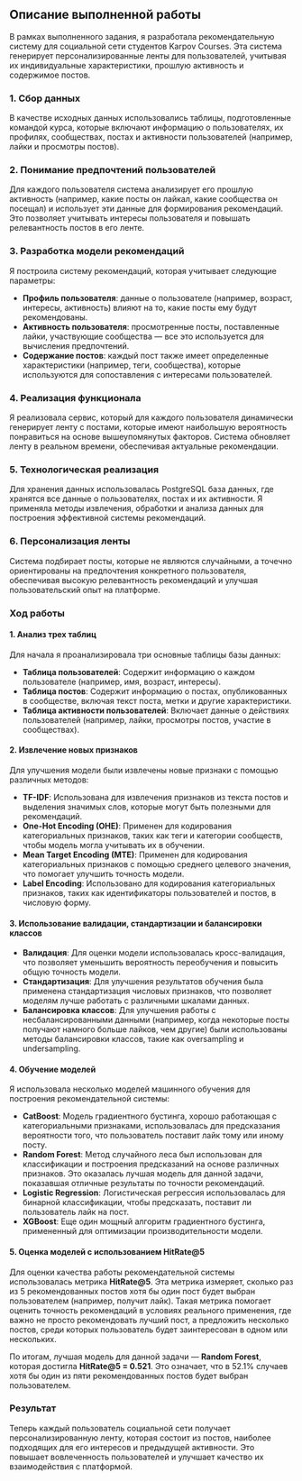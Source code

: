 ## Описание выполненной работы

В рамках выполненного задания, я разработала рекомендательную систему для социальной сети студентов Karpov Courses. Эта система генерирует персонализированные ленты для пользователей, учитывая их индивидуальные характеристики, прошлую активность и содержимое постов.

### 1. Сбор данных
В качестве исходных данных использовались таблицы, подготовленные командой курса, которые включают информацию о пользователях, их профилях, сообществах, постах и активности пользователей (например, лайки и просмотры постов).

### 2. Понимание предпочтений пользователей
Для каждого пользователя система анализирует его прошлую активность (например, какие посты он лайкал, какие сообщества он посещал) и использует эти данные для формирования рекомендаций. Это позволяет учитывать интересы пользователя и повышать релевантность постов в его ленте.

### 3. Разработка модели рекомендаций
Я построила систему рекомендаций, которая учитывает следующие параметры:
- **Профиль пользователя**: данные о пользователе (например, возраст, интересы, активность) влияют на то, какие посты ему будут рекомендованы.
- **Активность пользователя**: просмотренные посты, поставленные лайки, участвующие сообщества — все это используется для вычисления предпочтений.
- **Содержание постов**: каждый пост также имеет определенные характеристики (например, теги, сообщества), которые используются для сопоставления с интересами пользователей.

### 4. Реализация функционала
Я реализовала сервис, который для каждого пользователя динамически генерирует ленту с постами, которые имеют наибольшую вероятность понравиться на основе вышеупомянутых факторов. Система обновляет ленту в реальном времени, обеспечивая актуальные рекомендации.

### 5. Технологическая реализация
Для хранения данных использовалась PostgreSQL база данных, где хранятся все данные о пользователях, постах и их активности. Я применяла методы извлечения, обработки и анализа данных для построения эффективной системы рекомендаций.

### 6. Персонализация ленты
Система подбирает посты, которые не являются случайными, а точечно ориентированы на предпочтения конкретного пользователя, обеспечивая высокую релевантность рекомендаций и улучшая пользовательский опыт на платформе.

### Ход работы

#### 1. **Анализ трех таблиц**
Для начала я проанализировала три основные таблицы базы данных:
- **Таблица пользователей**: Содержит информацию о каждом пользователе (например, имя, возраст, интересы).
- **Таблица постов**: Содержит информацию о постах, опубликованных в сообществе, включая текст поста, метки и другие характеристики.
- **Таблица активности пользователей**: Включает данные о действиях пользователей (например, лайки, просмотры постов, участие в сообществах).

#### 2. **Извлечение новых признаков**
Для улучшения модели были извлечены новые признаки с помощью различных методов:
- **TF-IDF**: Использована для извлечения признаков из текста постов и выделения значимых слов, которые могут быть полезными для рекомендаций.
- **One-Hot Encoding (OHE)**: Применен для кодирования категориальных признаков, таких как теги и категории сообществ, чтобы модель могла учитывать их в обучении.
- **Mean Target Encoding (MTE)**: Применен для кодирования категориальных признаков с помощью среднего целевого значения, что помогает улучшить точность модели.
- **Label Encoding**: Использовано для кодирования категориальных признаков, таких как идентификаторы пользователей и постов, в числовую форму.

#### 3. **Использование валидации, стандартизации и балансировки классов**
- **Валидация**: Для оценки модели использовалась кросс-валидация, что позволяет уменьшить вероятность переобучения и повысить общую точность модели.
- **Стандартизация**: Для улучшения результатов обучения была применена стандартизация числовых признаков, что позволяет моделям лучше работать с различными шкалами данных.
- **Балансировка классов**: Для улучшения работы с несбалансированными данными (например, когда некоторые посты получают намного больше лайков, чем другие) были использованы методы балансировки классов, такие как oversampling и undersampling.

#### 4. **Обучение моделей**
Я использовала несколько моделей машинного обучения для построения рекомендательной системы:
- **CatBoost**: Модель градиентного бустинга, хорошо работающая с категориальными признаками, использовалась для предсказания вероятности того, что пользователь поставит лайк тому или иному посту.
- **Random Forest**: Метод случайного леса был использован для классификации и построения предсказаний на основе различных признаков. Это оказалась лучшая модель для данной задачи, показавшая отличные результаты по точности рекомендаций.
- **Logistic Regression**: Логистическая регрессия использовалась для бинарной классификации, чтобы предсказать, поставит ли пользователь лайк на пост.
- **XGBoost**: Еще один мощный алгоритм градиентного бустинга, примененный для оптимизации производительности модели.

#### 5. **Оценка моделей с использованием HitRate@5**
Для оценки качества работы рекомендательной системы использовалась метрика **HitRate@5**. Эта метрика измеряет, сколько раз из 5 рекомендованных постов хотя бы один пост будет выбран пользователем (например, получит лайк). Такая метрика помогает оценить точность рекомендаций в условиях реального применения, где важно не просто рекомендовать лучший пост, а предложить несколько постов, среди которых пользователь будет заинтересован в одном или нескольких.

По итогам, лучшая модель для данной задачи — **Random Forest**, которая достигла **HitRate@5 = 0.521**. Это означает, что в 52.1% случаев хотя бы один из пяти рекомендованных постов будет выбран пользователем. 

### Результат
Теперь каждый пользователь социальной сети получает персонализированную ленту, которая состоит из постов, наиболее подходящих для его интересов и предыдущей активности. Это повышает вовлеченность пользователей и улучшает качество их взаимодействия с платформой.
